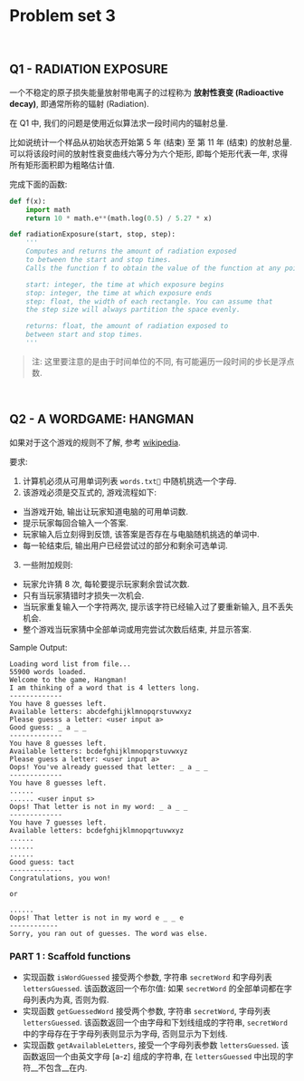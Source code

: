 # Problem set 3

<br>

## Q1 - RADIATION EXPOSURE

一个不稳定的原子损失能量放射带电离子的过程称为 __放射性衰变 (Radioactive decay)__,
即通常所称的辐射 (Radiation).

在 Q1 中, 我们的问题是使用近似算法求一段时间内的辐射总量.

比如说统计一个样品从初始状态开始第 5 年 (结束) 至 第 11 年 (结束) 的放射总量.
可以将该段时间的放射性衰变曲线六等分为六个矩形, 即每个矩形代表一年, 求得所有矩形面积即为粗略估计值.

完成下面的函数:

```python
def f(x):
    import math
    return 10 * math.e**(math.log(0.5) / 5.27 * x)

def radiationExposure(start, stop, step):
    '''
    Computes and returns the amount of radiation exposed
    to between the start and stop times.
    Calls the function f to obtain the value of the function at any point.

    start: integer, the time at which exposure begins
    stop: integer, the time at which exposure ends
    step: float, the width of each rectangle. You can assume that
    the step size will always partition the space evenly.

    returns: float, the amount of radiation exposed to
    between start and stop times.
    '''
```

> 注: 这里要注意的是由于时间单位的不同, 有可能遍历一段时间的步长是浮点数.

<br>

## Q2 - A WORDGAME: HANGMAN

如果对于这个游戏的规则不了解, 参考 [wikipedia](https://en.wikipedia.org/wiki/Hangman_(game)).

要求:

1. 计算机必须从可用单词列表 `words.txt` 中随机挑选一个字母.
2. 该游戏必须是交互式的, 游戏流程如下:
  - 当游戏开始, 输出让玩家知道电脑的可用单词数.
  - 提示玩家每回合输入一个答案.
  - 玩家输入后立刻得到反馈, 该答案是否存在与电脑随机挑选的单词中.
  - 每一轮结束后, 输出用户已经尝试过的部分和剩余可选单词.
3. 一些附加规则:
  - 玩家允许猜 8 次, 每轮要提示玩家剩余尝试次数.
  - 只有当玩家猜错时才损失一次机会.
  - 当玩家重复输入一个字符两次, 提示该字符已经输入过了要重新输入, 且不丢失机会.
  - 整个游戏当玩家猜中全部单词或用完尝试次数后结束, 并显示答案.

Sample Output:

```
Loading word list from file...
55900 words loaded.
Welcome to the game, Hangman!
I am thinking of a word that is 4 letters long.
-------------
You have 8 guesses left.
Available letters: abcdefghijklmnopqrstuvwxyz
Please guesss a letter: <user input a>
Good guess: _ a _ _
-------------
You have 8 guesses left.
Available letters: bcdefghijklmnopqrstuvwxyz
Please guess a letter: <user input a>
Oops! You've already guessed that letter: _ a _ _
-------------
You have 8 guesses left.
......
...... <user input s>
Oops! That letter is not in my word: _ a _ _
-------------
You have 7 guesses left.
Available letters: bcdefghijklmnopqrtuvwxyz
......
......
......
Good guess: tact
-------------
Congratulations, you won!

or

......
Oops! That letter is not in my word e _ _ e
------------
Sorry, you ran out of guesses. The word was else.
```

### PART 1 : Scaffold functions

- 实现函数 `isWordGuessed` 接受两个参数,
字符串 `secretWord` 和字母列表 `lettersGuessed`.
该函数返回一个布尔值: 如果 `secretWord` 的全部单词都在字母列表内为真, 否则为假.
- 实现函数 `getGuessedWord` 接受两个参数,
字符串 `secretWord`, 字母列表 `lettersGuessed`.
该函数返回一个由字母和下划线组成的字符串,
`secretWord` 中的字母存在于字母列表则显示为字母, 否则显示为下划线.
- 实现函数 `getAvailableLetters`, 接受一个字母列表参数 `lettersGuessed`.
该函数返回一个由英文字母 [a-z] 组成的字符串, 在 `lettersGuessed` 中出现的字符__不包含__在内.
